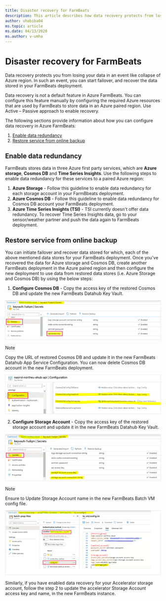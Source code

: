 ```yaml
---
title: Disaster recovery for FarmBeats
description: This article describes how data recovery protects from losing your data.
author: uhabiba04
ms.topic: article
ms.date: 04/13/2020
ms.author: v-umha
---
```


# Disaster recovery for FarmBeats

Data recovery protects you from losing your data in an event like collapse of Azure region. In such an event, you can start failover, and recover the data stored in your FarmBeats deployment.

Data recovery is not a default feature in Azure FarmBeats. You can configure this feature manually by configuring the required Azure resources that are used by FarmBeats to store data in an Azure paired region. Use Active – Passive approach to enable recovery.

The following sections provide information about how you can configure data recovery in Azure FarmBeats:

1. [Enable data redundancy](#enable-data-redundancy)
2. [Restore service from online backup](#restore-service-from-online-backup)


## Enable data redundancy

FarmBeats stores data in three Azure first party services, which are **Azure storage**, **Cosmos DB** and **Time Series Insights**. Use the following steps to enable data redundancy for these services to a paired Azure region:

1.	**Azure Storage** - Follow this guideline to enable data redundancy for each storage account in your FarmBbeats deployment.
2.	**Azure Cosmos DB** - Follow this guideline to enable data redundancy for Cosmos DB account your FarmBeats deployment.
3.	**Azure Time Series Insights (TSI)** - TSI currently doesn't offer data redundancy. To recover Time Series Insights data, go to your sensor/weather partner and push the data again to FarmBeats deployment.

## Restore service from online backup

You can initiate failover and recover data stored for which, each of the above mentioned data stores for your FarmBeats deployment. Once you've recovered the data for Azure storage and Cosmos DB, create another FarmBeats deployment in the Azure paired region and then configure the new deployment to use data from restored data stores (i.e. Azure Storage and Cosmos DB) by using the below steps:

1.	**Configure Cosmos DB** - Copy the access key of the restored Cosmos DB and update the new FarmBeats Datahub Key Vault.


  ![Disaster Recovery](./media/disaster-recovery-for-farmbeats/keyvault-secrets.png)

> [!NOTE]
> Copy the URL of restored Cosmos DB and update it in the new FarmBeats Datahub App Service Configuration. You can now delete Cosmos DB account in the new FarmBeats deployment.

  ![Disaster Recovery](./media/disaster-recovery-for-farmbeats/northeu-ehub-api-configuration.png)

2. **Configure Storage Account** - Copy the access key of the restored storage account and update it in the new FarmBeats Datahub Key Vault.

![Disaster Recovery](./media/disaster-recovery-for-farmbeats/keyvault-7udqm-secrets.png)

>[!NOTE]
> Ensure to Update Storage Account name in the new FarmBeats Batch VM config file.

![Disaster Recovery](./media/disaster-recovery-for-farmbeats/batch-prep-files.png)

Similarly, if you have enabled data recovery for your Accelerator storage account,  follow the step 2 to update the accelerator Storage Account access key and name, in the new FarmBeats instance.
